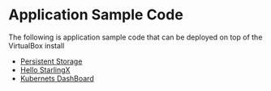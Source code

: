 # Application Sample Code

The following is application sample code that can be deployed on top of the VirtualBox install

- [Persistent Storage](app-hello-persistent-storage.md)
- [Hello StarlingX](app-hello-starlingx.md)
- [Kubernets DashBoard](app-kubernetes-dashboard.md)
